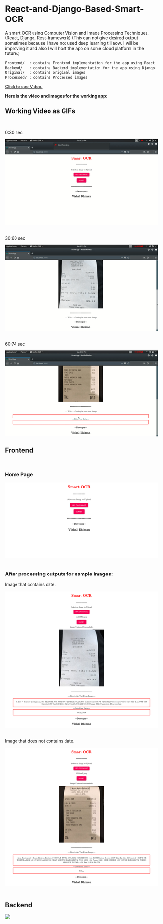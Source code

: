 # React-and-Django-Based-Smart-OCR
A smart OCR using Computer Vision and Image Processing Techniques. 
(React, Django, Rest-framework)
(This can not give desired output sometimes because I have not used deep learning till now. I will be improving it and also I will host the app on some cloud platform in the future.)

    
    Frontend/  : contains Frontend implementation for the app using React
    Backend/   : contains Backend implementation for the app using Django
    Original/  : contains original images
    Processed/ : contains Processed images
    
<p><a href="https://www.youtube.com/watch?v=AWgVRMumvH0&feature=youtu.be">Click to see Video.</a></p>


**Here is the video and images for the working app:**

<h2>Working Video as GIFs</h2>
<br>
<p>0:30 sec</p>
<img  src="https://github.com/cyberdhiman/React-and-Django-Based-Smart-OCR/blob/master/Working%20Images%20and%20Video/0:30.gif"/>
</br>
<br>
<p>30:60 sec</p>
<img  src="https://github.com/cyberdhiman/React-and-Django-Based-Smart-OCR/blob/master/Working%20Images%20and%20Video/30:60.gif"/>
</br>
<br>
<p>60:74 sec</p>
<img  src="https://github.com/cyberdhiman/React-and-Django-Based-Smart-OCR/blob/master/Working%20Images%20and%20Video/60:74.gif"/>
</br>

<h2>Frontend</h2>
<br>
<h3>Home Page</h3>
<img  src="https://github.com/cyberdhiman/React-and-Django-Based-Smart-OCR/blob/master/Working%20Images%20and%20Video/Main_App.png"/>
</br>

<br>
<h3>After processing outputs for sample images:</h3>
<p>Image that contains date.</p>
<img  src="https://github.com/cyberdhiman/React-and-Django-Based-Smart-OCR/blob/master/Working%20Images%20and%20Video/Date_in_image.png"/>
</br>
<br>
<p>Image that does not contains date.</p>
<img  src="https://github.com/cyberdhiman/React-and-Django-Based-Smart-OCR/blob/master/Working%20Images%20and%20Video/Date_Not_in_image.png"/>
</br>


<br>
<h2>Backend</h2>
<img height="500" src="https://github.com/cyberdhiman/React-and-Django-Based-Smart-OCR/blob/master/Screenshot-2019-12-1%20Post%20%E2%80%93%20Django%20REST%20framework.png"/>

</br>
